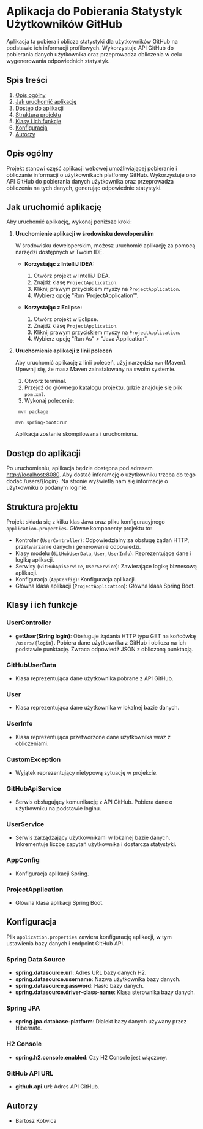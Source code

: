 # Aplikacja do Pobierania Statystyk Użytkowników GitHub

Aplikacja ta pobiera i oblicza statystyki dla użytkowników GitHub na podstawie ich informacji profilowych. Wykorzystuje API GitHub do pobierania danych użytkownika oraz przeprowadza obliczenia w celu wygenerowania odpowiednich statystyk.

## Spis treści
1. [Opis ogólny](#opis-ogólny)
2. [Jak uruchomić aplikację](#jak-uruchomić-aplikację)
3. [Dostęp do aplikacji](#dostęp-do-aplikacji)
4. [Struktura projektu](#struktura-projektu)
5. [Klasy i ich funkcje](#klasy-i-ich-funkcje)
6. [Konfiguracja](#konfiguracja)
7. [Autorzy](#autorzy)

## Opis ogólny
Projekt stanowi część aplikacji webowej umożliwiającej pobieranie i obliczanie informacji o użytkownikach platformy GitHub. Wykorzystuje ono API GitHub do pobierania danych użytkownika oraz przeprowadza obliczenia na tych danych, generując odpowiednie statystyki.

## Jak uruchomić aplikację

Aby uruchomić aplikację, wykonaj poniższe kroki:

1. **Uruchomienie aplikacji w środowisku deweloperskim**

   W środowisku deweloperskim, możesz uruchomić aplikację za pomocą narzędzi dostępnych w Twoim IDE.

    - **Korzystając z IntelliJ IDEA:**
        1. Otwórz projekt w IntelliJ IDEA.
        2. Znajdź klasę `ProjectApplication`.
        3. Kliknij prawym przyciskiem myszy na `ProjectApplication`.
        4. Wybierz opcję "Run 'ProjectApplication'".

    - **Korzystając z Eclipse:**
        1. Otwórz projekt w Eclipse.
        2. Znajdź klasę `ProjectApplication`.
        3. Kliknij prawym przyciskiem myszy na `ProjectApplication`.
        4. Wybierz opcję "Run As" > "Java Application".

2. **Uruchomienie aplikacji z linii poleceń**

   Aby uruchomić aplikację z linii poleceń, użyj narzędzia `mvn` (Maven). Upewnij się, że masz Maven zainstalowany na swoim systemie.

    1. Otwórz terminal.
    2. Przejdź do głównego katalogu projektu, gdzie znajduje się plik `pom.xml`.
    3. Wykonaj polecenie:

   ```
    mvn package
    ```

    ```
    mvn spring-boot:run
    ```

   Aplikacja zostanie skompilowana i uruchomiona.

## Dostęp do aplikacji

Po uruchomieniu, aplikacja będzie dostępna pod adresem [http://localhost:8080](http://localhost:8080).
Aby dostać inforamcję o użytkowniku trzeba do tego dodać /users/{login}.
Na stronie wyświetlą nam się informacje o użytkowniku o podanym loginie.

## Struktura projektu
Projekt składa się z kilku klas Java oraz pliku konfiguracyjnego `application.properties`. Główne komponenty projektu to:
- Kontroler (`UserController`): Odpowiedzialny za obsługę żądań HTTP, przetwarzanie danych i generowanie odpowiedzi.
- Klasy modelu (`GitHubUserData`, `User`, `UserInfo`): Reprezentujące dane i logikę aplikacji.
- Serwisy (`GitHubApiService`, `UserService`): Zawierające logikę biznesową aplikacji.
- Konfiguracja (`AppConfig`): Konfiguracja aplikacji.
- Główna klasa aplikacji (`ProjectApplication`): Główna klasa Spring Boot.

## Klasy i ich funkcje

### UserController
- **getUser(String login)**: Obsługuje żądania HTTP typu GET na końcówkę `/users/{login}`. Pobiera dane użytkownika z GitHub i oblicza na ich podstawie punktację. Zwraca odpowiedź JSON z obliczoną punktacją.

### GitHubUserData
- Klasa reprezentująca dane użytkownika pobrane z API GitHub.

### User
- Klasa reprezentująca dane użytkownika w lokalnej bazie danych.

### UserInfo
- Klasa reprezentująca przetworzone dane użytkownika wraz z obliczeniami.

### CustomException
- Wyjątek reprezentujący nietypową sytuację w projekcie.

### GitHubApiService
- Serwis obsługujący komunikację z API GitHub. Pobiera dane o użytkowniku na podstawie loginu.

### UserService
- Serwis zarządzający użytkownikami w lokalnej bazie danych. Inkrementuje liczbę zapytań użytkownika i dostarcza statystyki.

### AppConfig
- Konfiguracja aplikacji Spring.

### ProjectApplication
- Główna klasa aplikacji Spring Boot.

## Konfiguracja

Plik `application.properties` zawiera konfigurację aplikacji, w tym ustawienia bazy danych i endpoint GitHub API.

### Spring Data Source
- **spring.datasource.url**: Adres URL bazy danych H2.
- **spring.datasource.username**: Nazwa użytkownika bazy danych.
- **spring.datasource.password**: Hasło bazy danych.
- **spring.datasource.driver-class-name**: Klasa sterownika bazy danych.

### Spring JPA
- **spring.jpa.database-platform**: Dialekt bazy danych używany przez Hibernate.

### H2 Console
- **spring.h2.console.enabled**: Czy H2 Console jest włączony.

### GitHub API URL
- **github.api.url**: Adres API GitHub.

## Autorzy
- Bartosz Kotwica

